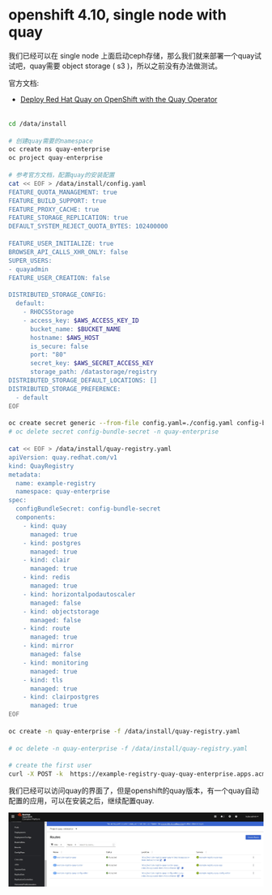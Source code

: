 # openshift 4.10, single node with quay

我们已经可以在 single node 上面启动ceph存储，那么我们就来部署一个quay试试吧，quay需要 object storage ( s3 )，所以之前没有办法做测试。

官方文档:
- [Deploy Red Hat Quay on OpenShift with the Quay Operator](https://access.redhat.com/documentation/en-us/red_hat_quay/3.7/html/deploy_red_hat_quay_on_openshift_with_the_quay_operator/index)

```bash

cd /data/install

# 创建quay需要的namespace
oc create ns quay-enterprise
oc project quay-enterprise

# 参考官方文档，配置quay的安装配置
cat << EOF > /data/install/config.yaml
FEATURE_QUOTA_MANAGEMENT: true
FEATURE_BUILD_SUPPORT: true
FEATURE_PROXY_CACHE: true
FEATURE_STORAGE_REPLICATION: true
DEFAULT_SYSTEM_REJECT_QUOTA_BYTES: 102400000

FEATURE_USER_INITIALIZE: true
BROWSER_API_CALLS_XHR_ONLY: false
SUPER_USERS:
- quayadmin
FEATURE_USER_CREATION: false

DISTRIBUTED_STORAGE_CONFIG:
  default:
    - RHOCSStorage
    - access_key: $AWS_ACCESS_KEY_ID
      bucket_name: $BUCKET_NAME
      hostname: $AWS_HOST
      is_secure: false
      port: "80"
      secret_key: $AWS_SECRET_ACCESS_KEY
      storage_path: /datastorage/registry
DISTRIBUTED_STORAGE_DEFAULT_LOCATIONS: []
DISTRIBUTED_STORAGE_PREFERENCE:
  - default
EOF

oc create secret generic --from-file config.yaml=./config.yaml config-bundle-secret
# oc delete secret config-bundle-secret -n quay-enterprise

cat << EOF > /data/install/quay-registry.yaml
apiVersion: quay.redhat.com/v1
kind: QuayRegistry
metadata:
  name: example-registry
  namespace: quay-enterprise
spec:
  configBundleSecret: config-bundle-secret
  components:
    - kind: quay
      managed: true
    - kind: postgres
      managed: true
    - kind: clair
      managed: true
    - kind: redis
      managed: true
    - kind: horizontalpodautoscaler
      managed: false
    - kind: objectstorage
      managed: false
    - kind: route
      managed: true
    - kind: mirror
      managed: false
    - kind: monitoring
      managed: true
    - kind: tls
      managed: true
    - kind: clairpostgres
      managed: true
EOF

oc create -n quay-enterprise -f /data/install/quay-registry.yaml

# oc delete -n quay-enterprise -f /data/install/quay-registry.yaml

# create the first user
curl -X POST -k  https://example-registry-quay-quay-enterprise.apps.acm-demo-hub.redhat.ren//api/v1/user/initialize --header 'Content-Type: application/json' --data '{ "username": "quayadmin", "password":"redhat123", "email": "quayadmin@example.com", "access_token": true}'


```
我们已经可以访问quay的界面了，但是openshift的quay版本，有一个quay自动配置的应用，可以在安装之后，继续配置quay.

![](imgs/2022-05-31-12-04-52.png)